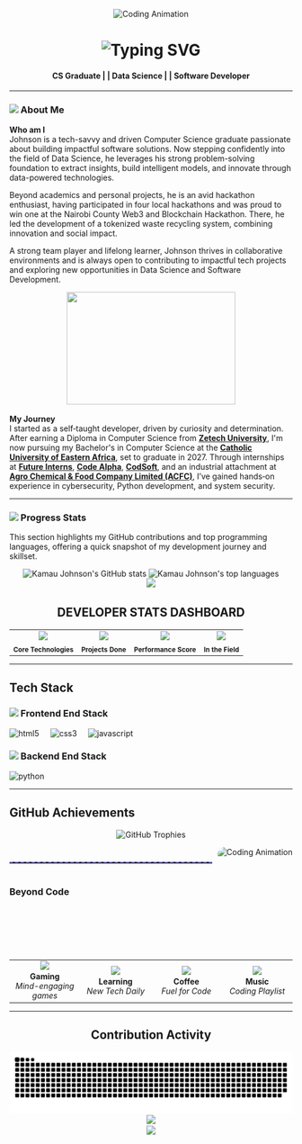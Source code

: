 <p align="center">
  <img 
    src="https://user-images.githubusercontent.com/74038190/225813708-98b745f2-7d22-48cf-9150-083f1b00d6c9.gif" 
    alt="Coding Animation" 
    width="500" 
    height="300" />
</p>

<h1 align="center">
  <img src="https://readme-typing-svg.herokuapp.com/?font=Righteous&size=35&center=true&vCenter=true&width=500&height=70&duration=4000&lines=Hey👋+I'm+Kamau+Johnson;Computer+Scientist;Data+Science+Practitioner;Web+Developer;Cyber+Security+Analyst;Graphics+Designer" alt="Typing SVG" />
</h1>


<h4 align="center">CS Graduate | | Data Science |  | Software Developer </h4>

---

### <img src="https://media.giphy.com/media/VgCDAzcKvsR6OM0uWg/giphy.gif" width="50"> About Me

**Who am I**  
Johnson is a tech-savvy and driven Computer Science graduate passionate about building impactful software solutions. Now stepping confidently into the field of Data Science, he leverages his strong problem-solving foundation to extract insights, build intelligent models, and innovate through data-powered technologies.

Beyond academics and personal projects, he is an avid hackathon enthusiast, having participated in four local hackathons and was proud to win one at the Nairobi County Web3 and Blockchain Hackathon. There, he led the development of a tokenized waste recycling system, combining innovation and social impact.

A strong team player and lifelong learner, Johnson thrives in collaborative environments and is always open to contributing to impactful tech projects and exploring new opportunities in Data Science and Software Development.
<div align="center">
  <img src="https://media.giphy.com/media/qgQUggAC3Pfv687qPC/giphy.gif" width="300" height="200" />
</div>

**My Journey**  
I started as a self‑taught developer, driven by curiosity and determination. After earning a Diploma in Computer Science from [**Zetech University**](https://www.zetech.ac.ke), I'm now pursuing my Bachelor's in Computer Science at the [**Catholic University of Eastern Africa**](https://www.cuea.edu), set to graduate in 2027. Through internships at [**Future Interns**](https://futureinterns.com), [**Code Alpha**](https://www.codealpha.tech/internship.html), [**CodSoft**](https://www.codsoft.in), and an industrial attachment at [**Agro Chemical & Food Company Limited (ACFC)**](https://acfc.co.ke), I’ve gained hands‑on experience in cybersecurity, Python development, and system security.

---

### <img src="https://media.giphy.com/media/iY8CRBdQXODJSCERIr/giphy.gif" width="40"> Progress Stats
This section highlights my GitHub contributions and top programming languages, offering a quick snapshot of my development journey and skillset.
<div align="center">
  <img src="https://github-readme-stats.vercel.app/api?username=kamau-johnson&hide_title=false&hide_rank=false&show_icons=true&include_all_commits=true&count_private=true&disable_animations=false&theme=dracula&locale=en&hide_border=false" height="180" alt="Kamau Johnson's GitHub stats"  />
  <img src="https://github-readme-stats.vercel.app/api/top-langs?username=kamau-johnson&locale=en&hide_title=false&layout=compact&card_width=320&langs_count=5&theme=dracula&hide_border=false" height="180" alt="Kamau Johnson's top languages"  />
</div>
<div align="center">

<img src="https://user-images.githubusercontent.com/73097560/115834477-dbab4500-a447-11eb-908a-139a6edaec5c.gif">

## DEVELOPER STATS DASHBOARD
<div align="center"> 
  <table> 
    <tr> 
      <td align="center"> 
        <img src="https://img.shields.io/badge/%20TECH%20STACK-5%20Tools-blueviolet?style=for-the-badge&logo=appveyor&labelColor=111111" /><br /> 
        <sub><b>Core Technologies</b></sub> 
      </td> 
      <td align="center"> 
        <img src="https://img.shields.io/badge/%20PROJECTS%20BUILT-15%2B-success?style=for-the-badge&logo=github&labelColor=111111" /><br /> 
        <sub><b>Projects Done</b></sub> 
      </td> 
      <td align="center"> 
        <img src="https://img.shields.io/badge/%20PROFICIENCY-55%25-00bfff?style=for-the-badge&logo=codeforces&labelColor=111111" /><br /> 
        <sub><b>Performance Score</b></sub> 
      </td> 
      <td align="center"> 
        <img src="https://img.shields.io/badge/%20EXPERIENCE-6 Months%2B%20-orange?style=for-the-badge&logo=clockify&labelColor=111111" /><br /> 
        <sub><b>In the Field</b></sub> 
      </td> 
    </tr> 
  </table> 
</div>

---

<div align="left">

## Tech Stack

### <img src="https://user-images.githubusercontent.com/74038190/212284158-e840e285-664b-44d7-b79b-e264b5e54825.gif" width="30"> Frontend End Stack
<div align="left">
  <img src="https://user-images.githubusercontent.com/74038190/238200428-67f477ed-6624-42da-99f0-1a7b1a16eecb.gif" width="40" height="40" alt="html5" />
  <img width="12" />
  <img src="https://user-images.githubusercontent.com/74038190/238200441-1a797f46-efe4-41e6-9e75-5303e1bbcbfa.gif" width="40" height="40" alt="css3" />
  <img width="12" />
  <img src="https://user-images.githubusercontent.com/74038190/212257454-16e3712e-945a-4ca2-b238-408ad0bf87e6.gif" width="40" height="40" alt="javascript" />

  <!--
  <img width="12" />
  <img src="https://user-images.githubusercontent.com/74038190/212257472-08e52665-c503-4bd9-aa20-f5a4dae769b5.gif" width="40" height="40" alt="typescript" />
  <img width="12" />
  <img src="https://user-images.githubusercontent.com/74038190/212257465-7ce8d493-cac5-494e-982a-5a9deb852c4b.gif" width="40" height="40" alt="react" />
  <img width="12" />
  <img src="https://github.com/marwin1991/profile-technology-icons/assets/76662862/2481dc48-be6b-4ebb-9e8c-3b957efe69fa" width="40" height="40" alt="nextjs" />
  <img width="12" />
  <img src="https://user-images.githubusercontent.com/74038190/212280823-79088828-a258-4a4d-8d6c-96315d5a07af.gif" width="40" height="40" alt="tailwind" />
  <img width="12" />
  <img src="https://user-images.githubusercontent.com/74038190/212281775-b468df30-4edc-4bf8-a4ee-f52e1aaddc86.gif" width="40" height="40" alt="bootstrap" />
  -->
</div>

### <img src="https://user-images.githubusercontent.com/74038190/212284136-03988914-d899-44b4-b1d9-4eeccf656e44.gif" width="30"> Backend End Stack
<div align="left">
  <img src="https://user-images.githubusercontent.com/74038190/212257467-871d32b7-e401-42e8-a166-fcfd7baa4c6b.gif" width="40" height="40" alt="python" />

  <!--
  <img width="12" />
  <img src="https://user-images.githubusercontent.com/74038190/212257468-1e9a91f1-b626-4baa-b15d-5c385b7c7d25.gif" width="40" height="40" alt="nodejs" />
  <img width="12" />
  <img src="https://github.com/marwin1991/profile-technology-icons/assets/136815194/519bfaf3-c242-431e-a269-876979f05574" width="40" height="40" alt="express" />
  <img width="12" />
  <img src="https://github.com/marwin1991/profile-technology-icons/assets/136815194/50342602-8025-4030-b492-550f2eaa4073" width="40" height="40" alt="django" />
  <img width="12" />
  <img src="https://github.com/marwin1991/profile-technology-icons/assets/25181517/37cb517e-d059-4cc0-8124-1a72b663167c" width="40" height="40" alt="fastapi" />
  <img width="12" />
  <img src="https://user-images.githubusercontent.com/74038190/212257460-738ff738-247f-4445-a718-cdd0ca76e2db.gif" width="40" height="40" alt="php" />
  <img width="12" />
  <img src="https://github.com/marwin1991/profile-technology-icons/assets/136815194/e56b5093-2f58-40cc-b194-5bdde41077b5" width="40" height="40" alt="laravel" />
  -->
</div>

<!-- ### <img src="https://user-images.githubusercontent.com/74038190/212284100-561aa473-3905-4a80-b561-0d28506553ee.gif" width="30"> Database Stack
<div align="left">
  <img src="https://user-images.githubusercontent.com/74038190/212257481-9e9d10da-7a7c-4f33-8935-413d6713e0de.gif" width="40" height="40" alt="mysql" />
  <img width="12" />
  <img src="https://user-images.githubusercontent.com/74038190/212257479-1d67b58c-02c4-4249-b925-3f2a2d3824ac.gif" width="40" height="40" alt="postgresql" />
  <img width="12" />
  <img src="https://user-images.githubusercontent.com/74038190/212257474-0c8e4c4e-7b7b-4f3f-9f3e-6e7a5a5a5a5a.gif" width="40" height="40" alt="mongodb" />
  <img width="12" />
  <img src="https://github.com/marwin1991/profile-technology-icons/assets/136815194/82df4543-236b-4e45-9604-5434e3faab17" width="40" height="40" alt="sqlite" />
  <img width="12" />
  <img src="https://user-images.githubusercontent.com/74038190/212257480-0319cc2c-04c6-4314-bca0-e94d33e09557.gif" width="40" height="40" alt="redis" />
  <img width="12" />
  <img src="https://user-images.githubusercontent.com/74038190/212257463-4d082cb4-7483-4eaf-bc25-6dde2628aabd.gif" width="40" height="40" alt="firebase" />
</div>

 -->

---

## GitHub Achievements

<!-- GitHub Trophies Section -->
<div align="center">
  <img 
    src="https://github-profile-trophy.vercel.app/?username=Kamau-Johnson&theme=tokyonight&no-frame=true&no-bg=true&margin-w=8" 
    alt="GitHub Trophies" 
    style="max-width: 100%; height: auto;"
  />
</div>

<!-- Animated GIF Section -->
<img 
  align="right" 
  height="200" 
  alt="Coding Animation" 
  src="https://user-images.githubusercontent.com/74038190/229223263-cf2e4b07-2615-4f87-9c38-e37600f8381a.gif" 
  style="border-radius: 12px; margin-left: 10px;"
/>

<!-- Optional Divider -->
<hr style="border: none; border-top: 2px dashed #6c63ff; margin: 40px 0;" />


### Beyond Code

</div>

<table align="center">
<tr>
<td align="center" width="25%">
<img src="https://user-images.githubusercontent.com/74038190/212284087-bbe7e430-757e-4901-90bf-4cd2ce3e1852.gif" width="50"><br>
<strong>Gaming</strong><br>
<em>Mind-engaging games</em>
</td>
<td align="center" width="25%">
<img src="https://user-images.githubusercontent.com/74038190/212284158-e840e285-664b-44d7-b79b-e264b5e54825.gif" width="50"><br>
<strong>Learning</strong><br>
<em>New Tech Daily</em>
</td>
<td align="center" width="25%">
<img src="https://user-images.githubusercontent.com/74038190/212284100-561aa473-3905-4a80-b561-0d28506553ee.gif" width="50"><br>
<strong>Coffee</strong><br>
<em>Fuel for Code</em>
</td>
<td align="center" width="25%">
<img src="https://user-images.githubusercontent.com/74038190/212284136-03988914-d899-44b4-b1d9-4eeccf656e44.gif" width="50"><br>
<strong>Music</strong><br>
<em>Coding Playlist</em>
</td>
</tr>
</table>

---

## Contribution Activity
<div align="center">
  <img src="https://raw.githubusercontent.com/Platane/snk/output/github-contribution-grid-snake.svg" alt="Snake animation" />
</div>

<div align="center">
  <img src="https://capsule-render.vercel.app/api?type=waving&color=gradient&height=60&section=footer"/>
</div>

<div align="center">
  <img src="https://readme-typing-svg.herokuapp.com/?font=Righteous&size=25&center=true&vCenter=true&width=600&height=50&duration=4000&lines=Thanks+for+visiting;Let's+build+something+amazing+together" />
</div>
